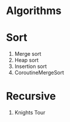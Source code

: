 # Algorithms

# Sort
1. Merge sort
2. Heap sort
3. Insertion sort
4. CoroutineMergeSort

# Recursive
1. Knights Tour
